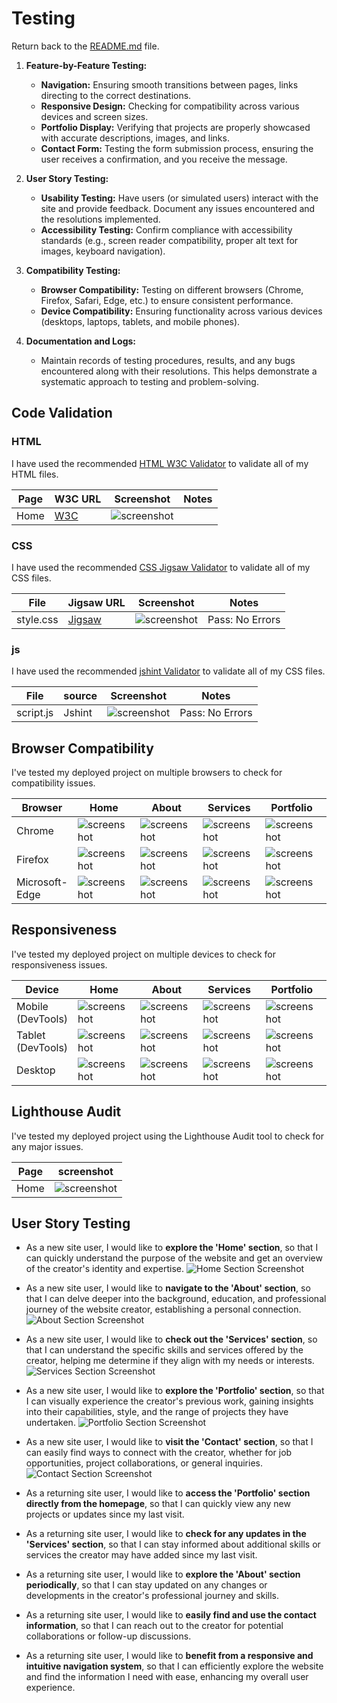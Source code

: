 # Testing

Return back to the [README.md](README.md) file.

1. **Feature-by-Feature Testing:**
   - **Navigation:** Ensuring smooth transitions between pages, links directing to the correct destinations.
   - **Responsive Design:** Checking for compatibility across various devices and screen sizes.
   - **Portfolio Display:** Verifying that projects are properly showcased with accurate descriptions, images, and links.
   - **Contact Form:** Testing the form submission process, ensuring the user receives a confirmation, and you receive the message.

2. **User Story Testing:**
   - **Usability Testing:** Have users (or simulated users) interact with the site and provide feedback. Document any issues encountered and the resolutions implemented.
   - **Accessibility Testing:** Confirm compliance with accessibility standards (e.g., screen reader compatibility, proper alt text for images, keyboard navigation).

3. **Compatibility Testing:**
   - **Browser Compatibility:** Testing on different browsers (Chrome, Firefox, Safari, Edge, etc.) to ensure consistent performance.
   - **Device Compatibility:** Ensuring functionality across various devices (desktops, laptops, tablets, and mobile phones).

4. **Documentation and Logs:**
   - Maintain records of testing procedures, results, and any bugs encountered along with their resolutions. This helps demonstrate a systematic approach to testing and problem-solving.



## Code Validation

### HTML

I have used the recommended [HTML W3C Validator](https://validator.w3.org) to validate all of my HTML files.

| Page | W3C URL | Screenshot | Notes |
| --- | --- | --- | --- |
| Home | [W3C](https://validator.w3.org/nu/?doc=https%3A%2F%2FShugu19.github.io%2FProject-1%2Findex.html) | ![screenshot](documentation/html-validation-home.png) | |


### CSS

I have used the recommended [CSS Jigsaw Validator](https://jigsaw.w3.org/css-validator) to validate all of my CSS files.

| File | Jigsaw URL | Screenshot | Notes |
| --- | --- | --- | --- |
| style.css | [Jigsaw](https://jigsaw.w3.org/css-validator/validator?uri=https%3A%2F%2FShugu19.github.io%2FProject-1) | ![screenshot](documentation/css-validation.png) | Pass: No Errors |

### js

I have used the recommended [jshint Validator](https://jshint.com/) to validate all of my CSS files.

| File | source | Screenshot | Notes |
| --- | --- | --- | --- |
| script.js | Jshint | ![screenshot](documentation/js-validation.png) | Pass: No Errors |

## Browser Compatibility

I've tested my deployed project on multiple browsers to check for compatibility issues.

| Browser | Home | About | Services | Portfolio | Contact | 
| --- | --- | --- | --- | --- | --- |
| Chrome |![screenshot](documentation/browser-edge-home.png) | ![screenshot](documentation/browser-chrome-about.png) | ![screenshot](documentation/browser-chrome-services.png) | ![screenshot](documentation/browser-chrome-portfolio.png) |  ![screenshot](documentation/browser-chrome-contact.png) | Works as expected |
| Firefox | ![screenshot](documentation/browser-firefox-home.png) | ![screenshot](documentation/browser-firefox-about.png) | ![screenshot](documentation/browser-firefox-services.png) | ![screenshot](documentation/browser-firefox-portfolio.png) | ![screenshot](documentation/browser-firefox-contact.png) | Works as expected |
| Microsoft-Edge | ![screenshot](documentation/browser-edge-home.png) | ![screenshot](documentation/browser-edge-about.png) | ![screenshot](documentation/browser-edge-services.png) | ![screenshot](documentation/browser-edge-portfolio.png) | ![screenshot](documentation/browser-edge-contact.png) | Works as expected |

## Responsiveness

I've tested my deployed project on multiple devices to check for responsiveness issues.

| Device | Home | About | Services | Portfolio | Contact |
| --- | --- | --- | --- | --- | --- |
| Mobile (DevTools) | ![screenshot](documentation/responsive-mobile-home.png) | ![screenshot](documentation/responsive-mobile-about.png) | ![screenshot](documentation/responsive-mobile-services.png) | ![screenshot](documentation/responsive-mobile-portfolio.png) |![screenshot](documentation/responsive-mobile-contact.png) | Works as expected |
| Tablet (DevTools) | ![screenshot](documentation/responsive-tablet-home.png) | ![screenshot](documentation/responsive-tablet-about.png) | ![screenshot](documentation/responsive-tablet-services.png) | ![screenshot](documentation/responsive-tablet-portfolio.png) | ![screenshot](documentation/responsive-tablet-contact.png) | Works as expected |
| Desktop | ![screenshot](documentation/responsive-desktop-home.png) | ![screenshot](documentation/responsive-desktop-about.png) | ![screenshot](documentation/responsive-desktop-services.png) | ![screenshot](documentation/responsive-desktop-portfolio.png) | ![screenshot](documentation/responsive-desktop-contact.png) | Works as expected |


## Lighthouse Audit

I've tested my deployed project using the Lighthouse Audit tool to check for any major issues.

| Page | screenshot | 
| --- | --- |
| Home | ![screenshot](documentation/lighthouse-desktop.png) | 

## User Story Testing

- As a new site user, I would like to **explore the 'Home' section**, so that I can quickly understand the purpose of the website and get an overview of the creator's identity and expertise.
![Home Section Screenshot](documentation/homepage-feature.png)

- As a new site user, I would like to **navigate to the 'About' section**, so that I can delve deeper into the background, education, and professional journey of the website creator, establishing a personal connection.
![About Section Screenshot](documentation/aboutpage-feature.png)

- As a new site user, I would like to **check out the 'Services' section**, so that I can understand the specific skills and services offered by the creator, helping me determine if they align with my needs or interests.
![Services Section Screenshot](documentation/services-feature.png)

- As a new site user, I would like to **explore the 'Portfolio' section**, so that I can visually experience the creator's previous work, gaining insights into their capabilities, style, and the range of projects they have undertaken.
![Portfolio Section Screenshot](documentation/portfolio-feature.png)

- As a new site user, I would like to **visit the 'Contact' section**, so that I can easily find ways to connect with the creator, whether for job opportunities, project collaborations, or general inquiries.
![Contact Section Screenshot](documentation/contact-feature.png)

- As a returning site user, I would like to **access the 'Portfolio' section directly from the homepage**, so that I can quickly view any new projects or updates since my last visit.

- As a returning site user, I would like to **check for any updates in the 'Services' section**, so that I can stay informed about additional skills or services the creator may have added since my last visit.

- As a returning site user, I would like to **explore the 'About' section periodically**, so that I can stay updated on any changes or developments in the creator's professional journey and skills.

- As a returning site user, I would like to **easily find and use the contact information**, so that I can reach out to the creator for potential collaborations or follow-up discussions.

- As a returning site user, I would like to **benefit from a responsive and intuitive navigation system**, so that I can efficiently explore the website and find the information I need with ease, enhancing my overall user experience.
